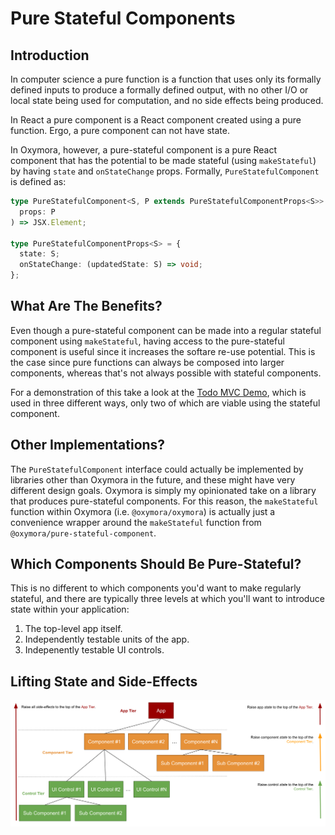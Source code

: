 # Pure Stateful Components

## Introduction

In computer science a pure function is a function that uses only its formally defined inputs to produce a formally defined output, with no other I/O or local state being used for computation, and no side effects being produced.

In React a pure component is a React component created using a pure function. Ergo, a pure component can not have state.

In Oxymora, however, a pure-stateful component is a pure React component that has the potential to be made stateful (using `makeStateful`) by having `state` and `onStateChange` props. Formally, `PureStatefulComponent` is defined as:

```ts
type PureStatefulComponent<S, P extends PureStatefulComponentProps<S>> = (
  props: P
) => JSX.Element;

type PureStatefulComponentProps<S> = {
  state: S;
  onStateChange: (updatedState: S) => void;
};
```

## What Are The Benefits?

Even though a pure-stateful component can be made into a regular stateful component using `makeStateful`, having access to the pure-stateful component is useful since it increases the softare re-use potential. This is the case since pure functions can always be composed into larger components, whereas that's not always possible with stateful components.

For a demonstration of this take a look at the [Todo MVC Demo](../README.md#try-oxymora-out), which is used in three different ways, only two of which are viable using the stateful component.

## Other Implementations?

The `PureStatefulComponent` interface could actually be implemented by libraries other than Oxymora in the future, and these might have very different design goals. Oxymora is simply my opinionated take on a library that produces pure-stateful components. For this reason, the `makeStateful` function within Oxymora (i.e. `@oxymora/oxymora`) is actually just a convenience wrapper around the `makeStateful` function from `@oxymora/pure-stateful-component`.

## Which Components Should Be Pure-Stateful?

This is no different to which components you'd want to make regularly stateful, and there are typically three levels at which you'll want to introduce state within your application:

1. The top-level app itself.
2. Independently testable units of the app.
3. Indepenently testable UI controls.

## Lifting State and Side-Effects

![Oxymora Component Tree](oxymora-component-tree.svg)
